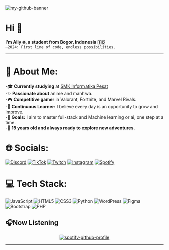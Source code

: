 


![my-github-banner](https://github.com/user-attachments/assets/d5fee08b-2532-4d05-9dcd-2f27fb70f1f3)

# Hi 👋  
**I’m Aliy 🔥, a student from Bogor, Indonesia 🇮🇩**  
`~2024: First line of code, endless possibilities.`

---

# 💫 About Me:  
-🎓 **Currently studying** at [SMK Informatika Pesat](https://smkinformatikapesat.sch.id)  
-✨ **Passionate about** anime and manhwa. <br>
-🎮 **Competitive gamer** in Valorant, Fortnite, and Marvel Rivals. <br>
-🌱 **Continuous Learner:** I believe every day is an opportunity to grow and improve.  
-🎯 **Goals:** I aim to master full-stack and Machine learning or ai, one step at a time.  
-🎉 **15 years old and always ready to explore new adventures.**

# 🌐 Socials:
[![Discord](https://img.shields.io/badge/Discord-%237289DA.svg?logo=discord&logoColor=white)](https://discord.gg/https://discordapp.com/users/690856519989985320) [![TikTok](https://img.shields.io/badge/TikTok-%23000000.svg?logo=TikTok&logoColor=white)](https://tiktok.com/@liyy356) [![Twitch](https://img.shields.io/badge/Twitch-%239146FF.svg?logo=Twitch&logoColor=white)](https://twitch.tv/liyy13) [![Instagram](https://img.shields.io/badge/Instagram-%23E4405F.svg?logo=Instagram&logoColor=white)](https://www.instagram.com/lliiyyyyyyy/) [![Spotify](https://img.shields.io/badge/Spotify-1DB954?logo=spotify&logoColor=white)](https://open.spotify.com/user/31zbqjirbkysgk7zmxiuglrxbg6i) 



# 💻 Tech Stack:
![JavaScript](https://img.shields.io/badge/javascript-%23323330.svg?style=for-the-badge&logo=javascript&logoColor=%23F7DF1E) ![HTML5](https://img.shields.io/badge/html5-%23E34F26.svg?style=for-the-badge&logo=html5&logoColor=white) ![CSS3](https://img.shields.io/badge/css3-%231572B6.svg?style=for-the-badge&logo=css3&logoColor=white) ![Python](https://img.shields.io/badge/python-3670A0?style=for-the-badge&logo=python&logoColor=ffdd54) ![WordPress](https://img.shields.io/badge/WordPress-%23117AC9.svg?style=for-the-badge&logo=WordPress&logoColor=white) ![Figma](https://img.shields.io/badge/figma-%23F24E1E.svg?style=for-the-badge&logo=figma&logoColor=white) ![Bootstrap](https://img.shields.io/badge/bootstrap-%238511FA.svg?style=for-the-badge&logo=bootstrap&logoColor=white) ![PHP](https://img.shields.io/badge/php-%23777BB4.svg?style=flat&logo=php&logoColor=white)

## 🎧Now Listening
<div align="center">
  
[![spotify-github-profile](https://spotify-github-profile.kittinanx.com/api/view?uid=31zbqjirbkysgk7zmxiuglrxbg6i&cover_image=true&theme=default&show_offline=false&background_color=212121&interchange=false&bar_color=ffffff)](https://github.com/kittinan/spotify-github-profile)

</div>



---






